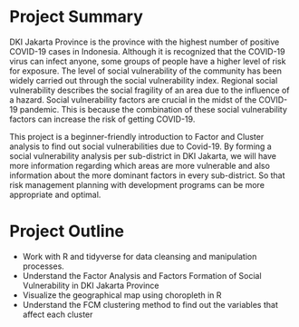 # Project Summary
DKI Jakarta Province is the province with the highest number of positive COVID-19 cases in Indonesia. Although it is recognized that the COVID-19 virus can infect anyone, some groups of people have a higher level of risk for exposure. The level of social vulnerability of the community has been widely carried out through the social vulnerability index. Regional social vulnerability describes the social fragility of an area due to the influence of a hazard. Social vulnerability factors are crucial in the midst of the COVID-19 pandemic. This is because the combination of these social vulnerability factors can increase the risk of getting COVID-19.

This project is a beginner-friendly introduction to Factor and Cluster analysis to find out social vulnerabilities due to Covid-19. By forming a social vulnerability analysis per sub-district in DKI Jakarta, we will have more information regarding which areas are more vulnerable and also information about the more dominant factors in every sub-district. So that risk management planning with development programs can be more appropriate and optimal.

# Project Outline

- Work with R and tidyverse for data cleansing and manipulation processes.
- Understand the Factor Analysis and Factors Formation of Social Vulnerability in DKI Jakarta Province
- Visualize the geographical map using choropleth in R
- Understand the FCM clustering method to find out the variables that affect each cluster
